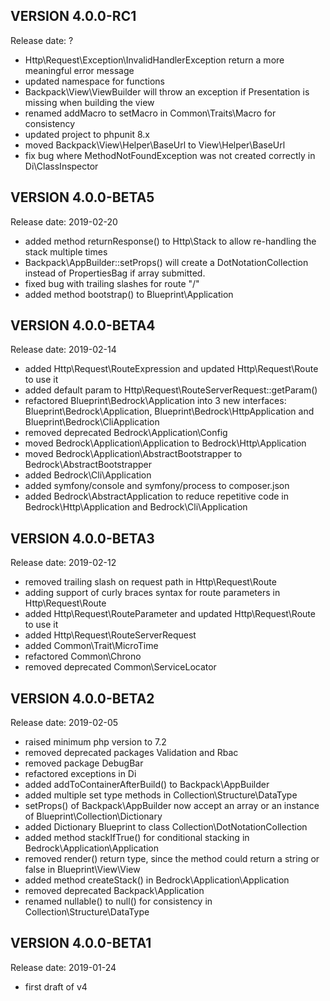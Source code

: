 VERSION 4.0.0-RC1
-----------
Release date: ?

 - Http\Request\Exception\InvalidHandlerException return a more meaningful error message
 - updated namespace for functions
 - Backpack\View\ViewBuilder will throw an exception if Presentation is missing when building the view
 - renamed addMacro to setMacro in Common\Traits\Macro for consistency
 - updated project to phpunit 8.x
 - moved Backpack\View\Helper\BaseUrl to View\Helper\BaseUrl
 - fix bug where MethodNotFoundException was not created correctly in Di\ClassInspector

VERSION 4.0.0-BETA5
-----------
Release date: 2019-02-20

 - added method returnResponse() to Http\Stack to allow re-handling the stack multiple times
 - Backpack\AppBuilder::setProps() will create a DotNotationCollection instead of PropertiesBag if array submitted.
 - fixed bug with trailing slashes for route "/"
 - added method bootstrap() to Blueprint\Application

VERSION 4.0.0-BETA4
-----------
Release date: 2019-02-14

 - added Http\Request\RouteExpression and updated Http\Request\Route to use it
 - added default param to Http\Request\RouteServerRequest::getParam()
 - refactored Blueprint\Bedrock\Application into 3 new interfaces: 
   Blueprint\Bedrock\Application, Blueprint\Bedrock\HttpApplication and Blueprint\Bedrock\CliApplication
 - removed deprecated Bedrock\Application\Config
 - moved Bedrock\Application\Application to Bedrock\Http\Application
 - moved Bedrock\Application\AbstractBootstrapper to Bedrock\AbstractBootstrapper
 - added Bedrock\Cli\Application
 - added symfony/console and symfony/process to composer.json
 - added Bedrock\AbstractApplication to reduce repetitive code in Bedrock\Http\Application and Bedrock\Cli\Application

VERSION 4.0.0-BETA3
-----------
Release date: 2019-02-12

 - removed trailing slash on request path in Http\Request\Route 
 - adding support of curly braces syntax for route parameters in Http\Request\Route 
 - added Http\Request\RouteParameter and updated Http\Request\Route to use it
 - added Http\Request\RouteServerRequest
 - added Common\Trait\MicroTime
 - refactored Common\Chrono
 - removed deprecated Common\ServiceLocator

VERSION 4.0.0-BETA2
-----------
Release date: 2019-02-05

 - raised minimum php version to 7.2
 - removed deprecated packages Validation and Rbac
 - removed package DebugBar
 - refactored exceptions in Di
 - added addToContainerAfterBuild() to Backpack\AppBuilder
 - added multiple set type methods in Collection\Structure\DataType
 - setProps() of Backpack\AppBuilder now accept an array or an instance of Blueprint\Collection\Dictionary
 - added Dictionary Blueprint to class Collection\DotNotationCollection
 - added method stackIfTrue() for conditional stacking in Bedrock\Application\Application 
 - removed render() return type, since the method could return a string or false in Blueprint\View\View
 - added method createStack() in Bedrock\Application\Application
 - removed deprecated Backpack\Application
 - renamed nullable() to null() for consistency in Collection\Structure\DataType

VERSION 4.0.0-BETA1
-----------
Release date: 2019-01-24

 - first draft of v4